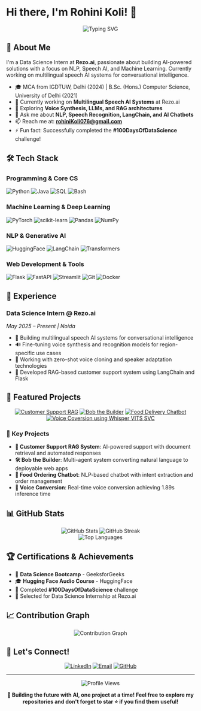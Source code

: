 # Hi there, I'm Rohini Koli! 👋

<div align="center">
  <img src="https://readme-typing-svg.herokuapp.com?font=Fira+Code&pause=1000&color=9400D3&center=true&vCenter=true&width=435&lines=Data+Science+Enthusiast;NLP+%26+Speech+AI+Developer;Machine+Learning+Engineer;Building+AI-Powered+Solutions" alt="Typing SVG" />
</div>

## 🚀 About Me

I'm a Data Science Intern at **Rezo.ai**, passionate about building AI-powered solutions with a focus on NLP, Speech AI, and Machine Learning. Currently working on multilingual speech AI systems for conversational intelligence.

- 🎓 MCA from IGDTUW, Delhi (2024) | B.Sc. (Hons.) Computer Science, University of Delhi (2021)
- 🔭 Currently working on **Multilingual Speech AI Systems** at Rezo.ai
- 🌱 Exploring **Voice Synthesis, LLMs, and RAG architectures**
- 💬 Ask me about **NLP, Speech Recognition, LangChain, and AI Chatbots**
- 📫 Reach me at: **rohiniKoli076@gmail.com**
- ⚡ Fun fact: Successfully completed the **#100DaysOfDataScience** challenge!

## 🛠️ Tech Stack

### Programming & Core CS
![Python](https://img.shields.io/badge/Python-3776AB?style=for-the-badge&logo=python&logoColor=white)
![Java](https://img.shields.io/badge/Java-ED8B00?style=for-the-badge&logo=openjdk&logoColor=white)
![SQL](https://img.shields.io/badge/SQL-4479A1?style=for-the-badge&logo=postgresql&logoColor=white)
![Bash](https://img.shields.io/badge/Bash-4EAA25?style=for-the-badge&logo=gnu-bash&logoColor=white)

### Machine Learning & Deep Learning
![PyTorch](https://img.shields.io/badge/PyTorch-EE4C2C?style=for-the-badge&logo=pytorch&logoColor=white)
![scikit-learn](https://img.shields.io/badge/scikit--learn-F7931E?style=for-the-badge&logo=scikit-learn&logoColor=white)
![Pandas](https://img.shields.io/badge/Pandas-150458?style=for-the-badge&logo=pandas&logoColor=white)
![NumPy](https://img.shields.io/badge/NumPy-013243?style=for-the-badge&logo=numpy&logoColor=white)

### NLP & Generative AI
![HuggingFace](https://img.shields.io/badge/🤗_HuggingFace-FFD000?style=for-the-badge)
![LangChain](https://img.shields.io/badge/🦜_LangChain-000000?style=for-the-badge)
![Transformers](https://img.shields.io/badge/Transformers-FF6F61?style=for-the-badge)

### Web Development & Tools
![Flask](https://img.shields.io/badge/Flask-000000?style=for-the-badge&logo=flask&logoColor=white)
![FastAPI](https://img.shields.io/badge/FastAPI-009688?style=for-the-badge&logo=fastapi&logoColor=white)
![Streamlit](https://img.shields.io/badge/Streamlit-FF4B4B?style=for-the-badge&logo=streamlit&logoColor=white)
![Git](https://img.shields.io/badge/Git-F05032?style=for-the-badge&logo=git&logoColor=white)
![Docker](https://img.shields.io/badge/Docker-2496ED?style=for-the-badge&logo=docker&logoColor=white)

## 💼 Experience

### Data Science Intern @ Rezo.ai
*May 2025 – Present | Noida*
- 🎯 Building multilingual speech AI systems for conversational intelligence
- 🔊 Fine-tuning voice synthesis and recognition models for region-specific use cases
- 🚀 Working with zero-shot voice cloning and speaker adaptation technologies
- 🤖 Developed RAG-based customer support system using LangChain and Flask

## 📌 Featured Projects

<div align="center">
  
[![Customer Support RAG](https://github-readme-stats.vercel.app/api/pin/?username=Rohini-Koli9&repo=Customer-Support-RAG&theme=radical)](https://github.com/Rohini-Koli9/Customer-Support-RAG)
[![Bob the Builder](https://github-readme-stats.vercel.app/api/pin/?username=Rohini-Koli9&repo=Bob-the-Builder&theme=radical)](https://github.com/Rohini-Koli9/Bob-the-Builder)
[![Food Delivery Chatbot](https://github-readme-stats.vercel.app/api/pin/?username=Rohini-Koli9&repo=Food-Delivery-Chatbot&theme=radical)](https://github.com/Rohini-Koli9/Food-Delivery-Chatbot)
[![Voice Coversion using Whisper VITS SVC](https://github-readme-stats.vercel.app/api/pin/?username=Rohini-Koli9&repo=Voice-Conversion-using-Whisper-VITS-SVC&theme=radical)](https://github.com/Rohini-Koli9/Voice-Conversion-using-Whisper-VITS-SVC)
</div>

### 🔬 Key Projects

- **🤖 Customer Support RAG System**: AI-powered support with document retrieval and automated responses
- **🛠️ Bob the Builder**: Multi-agent system converting natural language to deployable web apps
- **🍔 Food Ordering Chatbot**: NLP-based chatbot with intent extraction and order management
- **🎤 Voice Conversion**: Real-time voice conversion achieving 1.89s inference time

## 📊 GitHub Stats

<div align="center">
  <img src="https://github-readme-stats.vercel.app/api?username=Rohini-Koli9&show_icons=true&theme=radical" alt="GitHub Stats" />
  <img src="https://github-readme-streak-stats.herokuapp.com/?user=Rohini-Koli9&theme=radical" alt="GitHub Streak" />
</div>

<div align="center">
  <img src="https://github-readme-stats.vercel.app/api/top-langs/?username=Rohini-Koli9&layout=compact&theme=radical" alt="Top Languages" />
</div>

## 🏆 Certifications & Achievements

- 📜 **Data Science Bootcamp** - GeeksforGeeks
- 🎓 **Hugging Face Audio Course** - HuggingFace
- 🎯 Completed **#100DaysOfDataScience** challenge
- 🚀 Selected for Data Science Internship at Rezo.ai

## 📈 Contribution Graph

<div align="center">
  <img src="https://github-readme-activity-graph.vercel.app/graph?username=Rohini-Koli9&theme=react-dark" alt="Contribution Graph" />
</div>

## 🔗 Let's Connect!

<div align="center">
  
[![LinkedIn](https://img.shields.io/badge/LinkedIn-0077B5?style=for-the-badge&logo=linkedin&logoColor=white)](https://linkedin.com/in/rohini-koli-3a66841b7)
[![Email](https://img.shields.io/badge/Email-D14836?style=for-the-badge&logo=gmail&logoColor=white)](mailto:rohiniKoli076@gmail.com)
[![GitHub](https://img.shields.io/badge/GitHub-100000?style=for-the-badge&logo=github&logoColor=white)](https://github.com/Rohini-Koli9)

</div>

---

<div align="center">
  <img src="https://komarev.com/ghpvc/?username=Rohini-Koli9&color=blueviolet" alt="Profile Views" />
  
  **🌟 Building the future with AI, one project at a time! Feel free to explore my repositories and don't forget to star ⭐ if you find them useful!**
</div>
